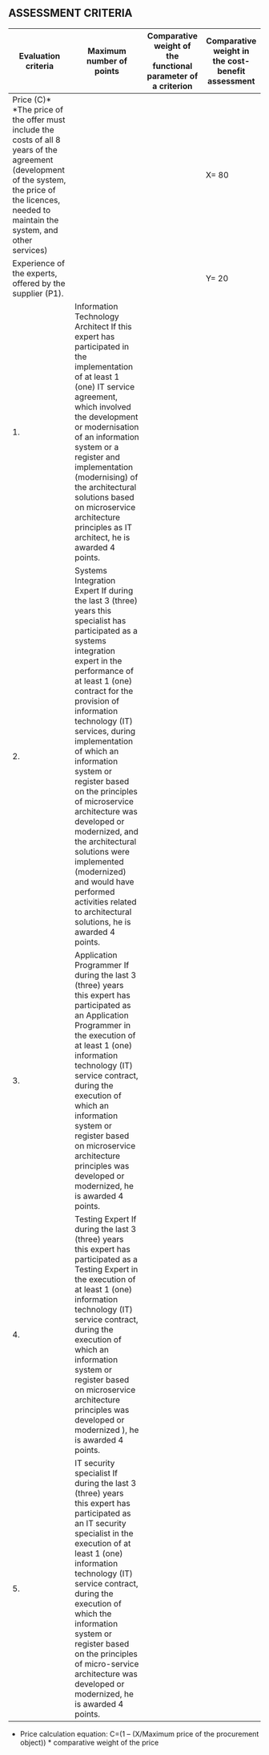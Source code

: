 ## ASSESSMENT CRITERIA


Evaluation criteria | Maximum number of points | Comparative weight of the functional   parameter of a criterion | Comparative weight in the cost-benefit   assessment
-- | -- | -- | --
Price (C)*   *The price of the   offer must include the costs of all 8 years of the agreement (development of   the system, the price of the licences, needed to maintain the system, and   other services) |   |   | X= 80
Experience of the experts, offered by the   supplier (P1). |   |   | Y= 20
1. | Information Technology Architect    If this   expert has participated in the implementation of at least 1 (one) IT service   agreement, which involved the development or modernisation of an information   system or a register and implementation (modernising) of the architectural   solutions based on microservice architecture principles as IT architect, he is awarded 4   points. |   |   |  
2. | Systems Integration   Expert   If during the last 3 (three) years this   specialist has participated as a systems integration expert in the   performance of at least 1 (one) contract for the provision of information   technology (IT) services, during implementation of which an information system   or register based on the principles of microservice architecture was   developed or modernized, and the architectural solutions were implemented   (modernized) and would have performed activities related to architectural   solutions, he is awarded 4 points. |   |   |  
3. | Application   Programmer   If during   the last 3 (three) years this expert has participated as an Application   Programmer in the execution of at least 1 (one) information technology (IT)   service contract, during the execution of which an information system or   register based on microservice architecture principles was developed or   modernized, he is awarded 4 points. |   |   |  
4. | Testing   Expert   If during   the last 3 (three) years this expert has participated as a Testing Expert in   the execution of at least 1 (one) information technology (IT) service   contract, during the execution of which an information system or register   based on microservice architecture principles was developed or modernized ), he   is awarded 4 points. |   |   |  
5. | IT   security specialist   If during   the last 3 (three) years this expert has participated as an IT security specialist   in the execution of at least 1 (one) information technology (IT) service   contract, during the execution of which the information system or register   based on the principles of micro-service architecture was developed or   modernized, he is awarded 4 points. |   |   |  

* Price calculation equation: C=(1 – (X/Maximum price of the procurement object)) * 
comparative weight of the price
